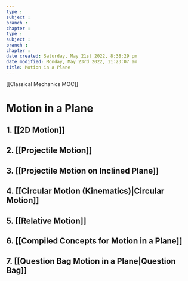 ```yaml
---
type : 
subject : 
branch :
chapter :
type : 
subject : 
branch :
chapter :
date created: Saturday, May 21st 2022, 8:38:29 pm
date modified: Monday, May 23rd 2022, 11:23:07 am
title: Motion in a Plane
---
```

[[Classical Mechanics MOC]]

# Motion in a Plane

## 1. [[2D Motion]]

## 2. [[Projectile Motion]]

## 3. [[Projectile Motion on Inclined Plane]]

## 4. [[Circular Motion (Kinematics)|Circular Motion]]

## 5. [[Relative Motion]]

## 6. [[Compiled Concepts for Motion in a Plane]]
## 7. [[Question Bag Motion in a Plane|Question Bag]]
